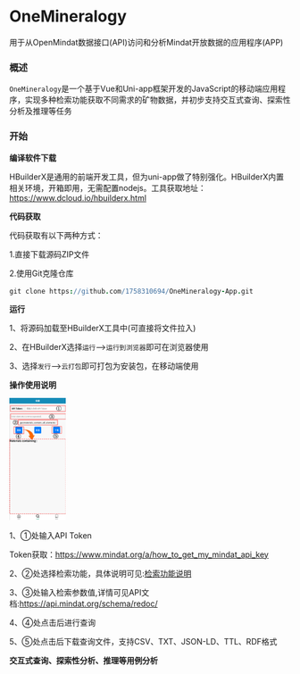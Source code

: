# OneMineralogy
用于从OpenMindat数据接口(API)访问和分析Mindat开放数据的应用程序(APP)

### 概述
`OneMineralogy`是一个基于Vue和Uni-app框架开发的JavaScript的移动端应用程序，实现多种检索功能获取不同需求的矿物数据，并初步支持交互式查询、探索性分析及推理等任务

### 开始

**编译软件下载**

HBuilderX是通用的前端开发工具，但为uni-app做了特别强化。HBuilderX内置相关环境，开箱即用，无需配置nodejs。工具获取地址：https://www.dcloud.io/hbuilderx.html

**代码获取**

代码获取有以下两种方式：

1.直接下载源码ZIP文件

2.使用Git克隆仓库

```coffee
git clone https://github.com/1758310694/OneMineralogy-App.git
```

**运行**

1、将源码加载至HBuilderX工具中(可直接将文件拉入)

2、在HBuilderX选择`运行`-->`运行到浏览器`即可在浏览器使用

3、选择`发行`-->`云打包`即可打包为安装包，在移动端使用


**操作使用说明**

<img src="/static/image2/search.png?raw=true" width="20%">

1、①处输入API Token

Token获取：https://www.mindat.org/a/how_to_get_my_mindat_api_key

2、②处选择检索功能，具体说明可见:[检索功能说明](/static/矿物检索功能说明.csv)

3、③处输入检索参数值,详情可见API文档:https://api.mindat.org/schema/redoc/

4、④处点击后进行查询

5、⑤处点击后下载查询文件，支持CSV、TXT、JSON-LD、TTL、RDF格式

**交互式查询、探索性分析、推理等用例分析**


